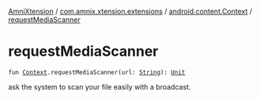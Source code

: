 [AmniXtension](../../index.md) / [com.amnix.xtension.extensions](../index.md) / [android.content.Context](index.md) / [requestMediaScanner](./request-media-scanner.md)

# requestMediaScanner

`fun `[`Context`](https://developer.android.com/reference/android/content/Context.html)`.requestMediaScanner(url: `[`String`](https://kotlinlang.org/api/latest/jvm/stdlib/kotlin/-string/index.html)`): `[`Unit`](https://kotlinlang.org/api/latest/jvm/stdlib/kotlin/-unit/index.html)

ask the system to scan your file easily with a broadcast.

